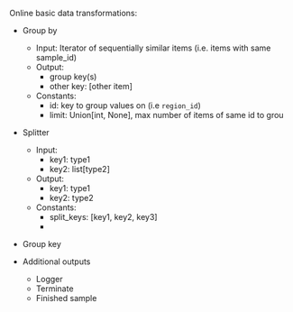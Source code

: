 
Online basic data transformations:

* Group by
    * Input: Iterator of sequentially similar items (i.e. items with same sample_id)
    * Output: 
        - group key(s)
        - other key: [other item]
    * Constants:
        - id: key to group values on (i.e `region_id`)
        - limit: Union[int, None], max number of items of same id to grou

* Splitter
    * Input:    
        - key1: type1
        - key2: list[type2]
    * Output:
        - key1: type1
        - key2: type2
    * Constants:
        - split_keys: [key1, key2, key3]    
        - 
    
* Group key
* Additional outputs
    * Logger
    * Terminate
    * Finished sample


    
